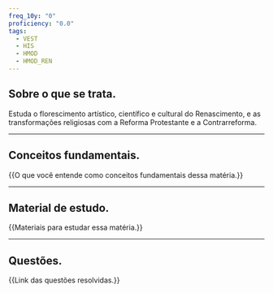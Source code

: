 ```yaml
---
freq_10y: "0"
proficiency: "0.0"
tags:
  - VEST
  - HIS
  - HMOD
  - HMOD_REN
---
```

## Sobre o que se trata.

Estuda o florescimento artístico, científico e cultural do Renascimento, e as transformações religiosas com a Reforma Protestante e a Contrarreforma.

--- 
## Conceitos fundamentais.

{{O que você entende como conceitos fundamentais dessa matéria.}}

---
## Material de estudo.

{{Materiais para estudar essa matéria.}}

--- 
## Questões.

{{Link das questões resolvidas.}}